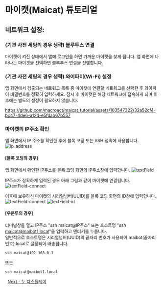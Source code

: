 # 마이캣(Maicat) 튜토리얼
## 네트워크 설정:

### (기관 사전 세팅의 경우 생략) 블루투스 연결
마이캣이 켜진 상태에서 앱에 로그인을 하면 가까운 마이캣을 찾게 됩니다.
앱 화면에 나타나는 마이캣을 선택하면 블루투스 연결을 진행합니다.

### (기관 사전 세팅의 경우 생략) 와이파이(Wi-Fi) 설정
앱 화면에서 검출되는 네트워크 목록 중 마이캣에 연결할 네트워크를 선택한 후 와이파이 비밀번호를 정확히 입력하세요.
잠시 후 마이캣은 해당 네트워크에 접속하게 되며 이후에는 별도의 설정이 필요하지 않습니다.

https://github.com/macroact/maicat_tutorial/assets/103547322/32a52cf4-bc47-4de6-a12d-e5fdab67b557

### 마이캣의 IP주소 확인
앱 화면에서 IP 주소를 확인한 후에 블록 코딩 또는 SSH 접속에 사용합니다.
![ip_address](https://github.com/user-attachments/assets/ea20e087-247a-4dfb-9ae8-8320393a7b24)

#### [블록 코딩의 경우]
앱 화면에서 확인한 IP주소를 블록 코딩 화면의 IP주소창에 입력합니다.
![textField](https://github.com/user-attachments/assets/a07cb682-40f8-41ad-8682-26e51c311110)

IP주소가 정확하게 입력된 경우 아래 그림과 같이 마이캣에 연결됩니다. 
![textField-connect](https://github.com/user-attachments/assets/f09fc938-479b-4a5b-b1f2-2b510d62e965)

이후에 보유하신 마이캣의 시리얼넘버(UUID)를 블록 코딩 화면의 ID창에 입력합니다.
![textField-connect](https://github.com/user-attachments/assets/f09fc938-479b-4a5b-b1f2-2b510d62e965)
![textField-id](https://github.com/user-attachments/assets/ced8b70a-9432-41d0-ab1d-f5726b923128)

#### [우분투의 경우]
터미널창을 열고 IP주소 "ssh maicat@IP주소" 또는 호스트명 "ssh maicat@maibot1.local"을 입력하고 엔터키를 누릅니다.<br/>
일반적으로 호스트명은 시리얼넘버(UUID)의 끝자리 번호가 사용되어 maibot(끝자리 번호).local로 설정되어 배송됩니다.
```
ssh maicat@192.168.0.1
```
또는
```
ssh maicat@maibot1.local
```

&nbsp;
[Next - 눈 디스플레이](../02_maicat_eyes/README.md)
